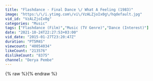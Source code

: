 ```yaml
---
title: "Flashdance - Final Dance \/ What A Feeling (1983)"
image: "https:\/\/i.ytimg.com\/vi\/VzALZjoIx0g\/hqdefault.jpg"
vid_id: "VzALZjoIx0g"
categories: "Music"
tags: ["Flashdance (Film)","Music (TV Genre)","Dance (Interest)"]
date: "2021-10-24T22:27:53+03:00"
vid_date: "2015-01-27T23:20:47Z"
duration: "PT5M4S"
viewcount: "40054034"
likeCount: "213576"
dislikeCount: "8375"
channel: "Derya Pembe"
---
```

{% raw %}{% endraw %}
